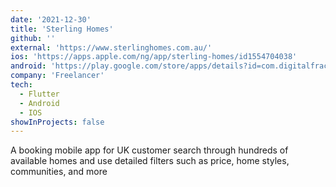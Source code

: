 ```yaml
---
date: '2021-12-30'
title: 'Sterling Homes'
github: ''
external: 'https://www.sterlinghomes.com.au/'
ios: 'https://apps.apple.com/ng/app/sterling-homes/id1554704038'
android: 'https://play.google.com/store/apps/details?id=com.digitalfractal.esterlings'
company: 'Freelancer'
tech:
  - Flutter
  - Android
  - IOS
showInProjects: false
---
```


A booking mobile app for UK customer search through hundreds of available homes and use detailed filters such as price, home styles, communities, and more
